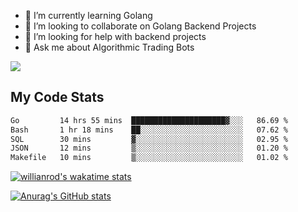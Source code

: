 
- 🌱 I’m currently learning Golang
- 👯 I’m looking to collaborate on Golang Backend Projects
- 🤔 I’m looking for help with backend projects
- 💬 Ask me about Algorithmic Trading Bots

![](https://github-profile-trophy.vercel.app/?username=kevinbarrero)

## My Code Stats

<!--START_SECTION:waka-->

```txt
Go         14 hrs 55 mins  █████████████████████▓░░░   86.69 %
Bash       1 hr 18 mins    ██░░░░░░░░░░░░░░░░░░░░░░░   07.62 %
SQL        30 mins         ▓░░░░░░░░░░░░░░░░░░░░░░░░   02.95 %
JSON       12 mins         ▒░░░░░░░░░░░░░░░░░░░░░░░░   01.20 %
Makefile   10 mins         ▒░░░░░░░░░░░░░░░░░░░░░░░░   01.02 %
```

<!--END_SECTION:waka-->

[![willianrod's wakatime stats](https://github-readme-stats.vercel.app/api/wakatime?username=holdandup&layout=compact&theme=react&custom_title=Wakatime%20All%20Time%20Stats&langs_count=8)](https://github.com/anuraghazra/github-readme-stats)

[![Anurag's GitHub stats](https://github-readme-stats.vercel.app/api?username=Kevinbarrero)](https://github.com/anuraghazra/github-readme-stats)





